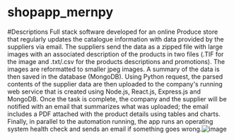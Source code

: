 # shopapp_mernpy

#Descriptions
Full stack software developed for an online Produce store that regularly updates the catalogue information with data provided by the suppliers via email. The suppliers send the data as a zipped file with large images with an associated description of the products in two files (.TIF for the image and .txt/.csv for the products descriptions and promotions). The images are reformatted to smaller jpeg images. A summary of the data is then saved in the database (MongoDB). Using Python request, the parsed contents of the supplier data are then uploaded to the company's running web service that is created using Node.js, React.js, Express.js and MongoDB. Once the task is complete, the company and the supplier will be notified with an email that summarizes what was uploaded; the email includes a PDF attached with the product details using tables and charts. Finally, in parallel to the automation running, the app runs an operating system health check and sends an email if something goes wrong.![image](https://user-images.githubusercontent.com/78501918/181847951-cf8903e7-09be-4232-abf0-35ec90b1612a.png)

